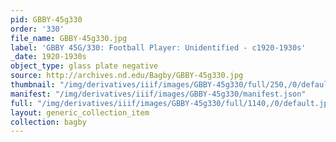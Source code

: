 ```yaml
---
pid: GBBY-45g330
order: '330'
file_name: GBBY-45g330.jpg
label: 'GBBY 45G/330: Football Player: Unidentified - c1920-1930s'
_date: 1920-1930s
object_type: glass plate negative
source: http://archives.nd.edu/Bagby/GBBY-45g330.jpg
thumbnail: "/img/derivatives/iiif/images/GBBY-45g330/full/250,/0/default.jpg"
manifest: "/img/derivatives/iiif/images/GBBY-45g330/manifest.json"
full: "/img/derivatives/iiif/images/GBBY-45g330/full/1140,/0/default.jpg"
layout: generic_collection_item
collection: bagby
---
```

